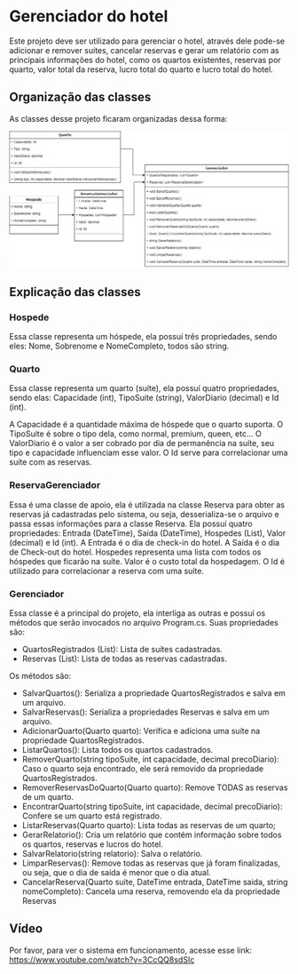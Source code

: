 # Gerenciador do hotel
Este projeto deve ser utilizado para gerenciar o hotel, através dele pode-se adicionar e remover suítes, cancelar reservas e gerar um relatório com as principais informações do hotel, como os quartos existentes, reservas por quarto, valor total da reserva, lucro total do quarto e lucro total do hotel.

## Organização das classes
As classes desse projeto ficaram organizadas dessa forma:

![Diagrama de classe reserva hotel](diagrama_classe_gerenciador_hotel.png)

## Explicação das classes

### Hospede
Essa classe representa um hóspede, ela possuí três propriedades, sendo eles: Nome, Sobrenome e NomeCompleto, todos são string.

### Quarto
Essa classe representa um quarto (suíte), ela possuí quatro propriedades, sendo elas: Capacidade (int), TipoSuite (string), ValorDiario (decimal) e Id (int).

A Capacidade é a quantidade máxima de hóspede que o quarto suporta.
O TipoSuite é sobre o tipo dela, como normal, premium, queen, etc...
O ValorDiario é o valor a ser cobrado por dia de permanência na suíte, seu tipo e capacidade influenciam esse valor.
O Id serve para correlacionar uma suíte com as reservas.

### ReservaGerenciador
Essa é uma classe de apoio, ela é utilizada na classe Reserva para obter as reservas já cadastradas pelo sistema, ou seja, desserializa-se o arquivo e passa essas informações para a classe Reserva.
Ela possuí quatro propriedades: Entrada (DateTime), Saida (DateTime), Hospedes (List<Pessoa>), Valor (decimal) e Id (int).
A Entrada é o dia de check-in do hotel.
A Saída é o dia de Check-out do hotel.
Hospedes representa uma lista com todos os hóspedes que ficarão na suíte.
Valor é o custo total da hospedagem.
O Id é utilizado para correlacionar a reserva com uma suíte.

### Gerenciador
Essa classe é a principal do projeto, ela interliga as outras e possuí os métodos que serão invocados no arquivo Program.cs.
Suas propriedades são: 
 - QuartosRegistrados (List<Quarto>): Lista de suítes cadastradas.
 - Reservas (List<ReservaGerenciador>): Lista de todas as reservas cadastradas.

Os métodos são:
 - SalvarQuartos(): Serializa a propriedade QuartosRegistrados e salva em um arquivo.
 - SalvarReservas(): Serializa a propriedades Reservas e salva em um arquivo.
 - AdicionarQuarto(Quarto quarto): Verifica e adiciona uma suíte na propriedade QuartosRegistrados.
 - ListarQuartos(): Lista todos os quartos cadastrados.
 - RemoverQuarto(string tipoSuite, int capacidade, decimal precoDiario): Caso o quarto seja encontrado, ele será removido da propriedade QuartosRegistrados.
 - RemoverReservasDoQuarto(Quarto quarto): Remove TODAS as reservas de um quarto.
 - EncontrarQuarto(string tipoSuite, int capacidade, decimal precoDiario): Confere se um quarto está registrado.
 - ListarReservas(Quarto quarto): Lista todas as reservas de um quarto;
 - GerarRelatorio(): Cria um relatório que contém informação sobre todos os quartos, reservas e lucros do hotel.
 - SalvarRelatorio(string relatorio): Salva o relatório.
 - LimparReservas(): Remove todas as reservas que já foram finalizadas, ou seja, que o dia de saída é menor que o dia atual.
 - CancelarReserva(Quarto suite, DateTime entrada, DateTime saida, string nomeCompleto): Cancela uma reserva, removendo ela da propriedade Reservas

## Vídeo
Por favor, para ver o sistema em funcionamento, acesse esse link: https://www.youtube.com/watch?v=3CcQQ8sdSIc

